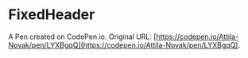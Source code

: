 # FixedHeader

A Pen created on CodePen.io. Original URL: [https://codepen.io/Attila-Novak/pen/LYXBgqQ](https://codepen.io/Attila-Novak/pen/LYXBgqQ).

